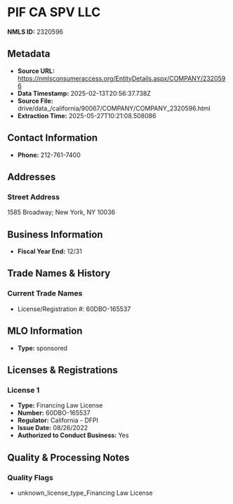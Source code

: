 # PIF CA SPV LLC

**NMLS ID:** 2320596

## Metadata
- **Source URL:** https://nmlsconsumeraccess.org/EntityDetails.aspx/COMPANY/2320596
- **Data Timestamp:** 2025-02-13T20:56:37.738Z
- **Source File:** drive/data_/california/90067/COMPANY/COMPANY_2320596.html
- **Extraction Time:** 2025-05-27T10:21:08.508086

## Contact Information
- **Phone:** 212-761-7400

## Addresses
### Street Address
1585 Broadway; New York, NY 10036

## Business Information
- **Fiscal Year End:** 12/31

## Trade Names & History
### Current Trade Names
- License/Registration #: 60DBO-165537

## MLO Information
- **Type:** sponsored

## Licenses & Registrations

### License 1
- **Type:** Financing Law License
- **Number:** 60DBO-165537
- **Regulator:** California - DFPI
- **Issue Date:** 08/26/2022
- **Authorized to Conduct Business:** Yes

## Quality & Processing Notes
### Quality Flags
- unknown_license_type_Financing Law License

